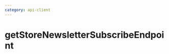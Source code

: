 ```yaml
---
category: api-client
---
```


# getStoreNewsletterSubscribeEndpoint

<!-- PLACEHOLDER_DESCRIPTION -->
